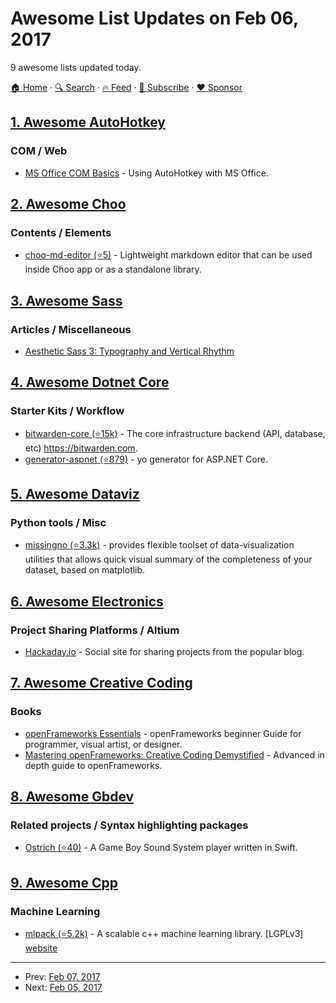 # Awesome List Updates on Feb 06, 2017

9 awesome lists updated today.

[🏠 Home](/README.md) · [🔍 Search](https://www.trackawesomelist.com/search/) · [🔥 Feed](https://www.trackawesomelist.com/rss.xml) · [📮 Subscribe](https://trackawesomelist.us17.list-manage.com/subscribe?u=d2f0117aa829c83a63ec63c2f&id=36a103854c) · [❤️  Sponsor](https://github.com/sponsors/theowenyoung)



## [1. Awesome AutoHotkey](/content/ahkscript/awesome-AutoHotkey/README.md)

### COM / Web

*   [MS Office COM Basics](https://autohotkey.com/boards/viewtopic.php?f=7\&t=8978) - Using AutoHotkey with MS Office.

## [2. Awesome Choo](/content/choojs/awesome-choo/README.md)

### Contents / Elements

*   [choo-md-editor (⭐5)](https://github.com/dbtek/choo-md-editor) - Lightweight markdown editor that can be used inside Choo app or as a standalone library.

## [3. Awesome Sass](/content/Famolus/awesome-sass/README.md)

### Articles / Miscellaneous

*   [Aesthetic Sass 3: Typography and Vertical Rhythm](https://scotch.io/tutorials/aesthetic-sass-3-typography-and-vertical-rhythm)

## [4. Awesome Dotnet Core](/content/thangchung/awesome-dotnet-core/README.md)

### Starter Kits / Workflow

*   [bitwarden-core (⭐15k)](https://github.com/bitwarden/core) - The core infrastructure backend (API, database, etc) <https://bitwarden.com>.
*   [generator-aspnet (⭐879)](https://github.com/OmniSharp/generator-aspnet) - yo generator for ASP.NET Core.

## [5. Awesome Dataviz](/content/javierluraschi/awesome-dataviz/README.md)

### Python tools / Misc

*   [missingno (⭐3.3k)](https://github.com/ResidentMario/missingno) - provides flexible toolset of data-visualization utilities that allows quick visual summary of the completeness of your dataset, based on matplotlib.

## [6. Awesome Electronics](/content/kitspace/awesome-electronics/README.md)

### Project Sharing Platforms / Altium

*   [Hackaday.io](https://hackaday.io) - Social site for sharing projects from the popular blog.

## [7. Awesome Creative Coding](/content/terkelg/awesome-creative-coding/README.md)

### Books

*   [openFrameworks Essentials](https://www.packtpub.com/application-development/openframeworks-essentials) - openFrameworks beginner Guide for programmer, visual artist, or designer.
*   [Mastering openFrameworks: Creative Coding Demystified](https://www.packtpub.com/application-development/mastering-openframeworks-creative-coding-demystified) - Advanced in depth guide to openFrameworks.

## [8. Awesome Gbdev](/content/gbdev/awesome-gbdev/README.md)

### Related projects / Syntax highlighting packages

*   [Ostrich (⭐40)](https://github.com/PumpMagic/ostrich) - A Game Boy Sound System player written in Swift.

## [9. Awesome Cpp](/content/fffaraz/awesome-cpp/README.md)

### Machine Learning

*   [mlpack (⭐5.2k)](https://github.com/mlpack/mlpack) - A scalable c++ machine learning library. \[LGPLv3] [website](http://www.mlpack.org/)

---

- Prev: [Feb 07, 2017](/content/2017/02/07/README.md)
- Next: [Feb 05, 2017](/content/2017/02/05/README.md)
